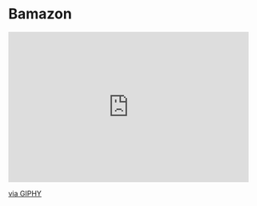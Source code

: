 # Bamazon

<iframe src="https://giphy.com/embed/2YlepHR80F7si08wGF" width="480" height="300" frameBorder="0" class="giphy-embed" allowFullScreen></iframe><p><a href="https://giphy.com/gifs/2YlepHR80F7si08wGF">via GIPHY</a></p>
